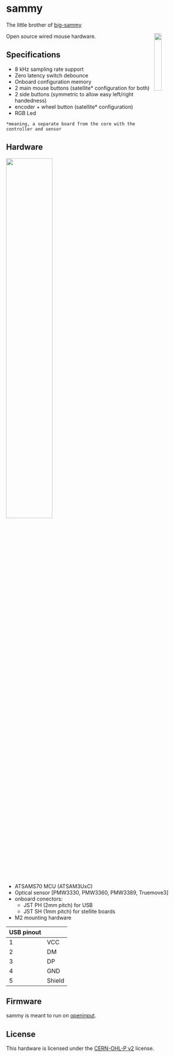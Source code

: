 # sammy

The little brother of [big-sammy](https://github.com/openinput-fw/big-sammy)

[<img src="assets/logo.svg" alt="" width="20%" align="right">](https://github.com/openinput-fw)

Open source wired mouse hardware.

## Specifications
- 8 kHz sampling rate support
- Zero latency switch debounce
- Onboard configuration memory
- 2 main mouse buttons (satellite* configuration for both)
- 2 side buttons (symmetric to allow easy left/right handedness)
- encoder + wheel button (satellite* configuration)
- RGB Led

`*meaning, a separate board from the core with the controller and sensor`

## Hardware

<img src="assets/r0.1-core-render.png" alt="" width="50%">

- ATSAMS70 MCU (ATSAM3UxC)
- Optical sensor [PMW3330, PMW3360, PMW3389, Truemove3]
- onboard conectors:
    - JST PH (2mm pitch) for USB
    - JST SH (1mm pitch) for stellite boards
- M2 mounting hardware

|USB pinout||
|-----|-----|
|1|VCC|
|2|DM|
|3|DP|
|4|GND|
|5|Shield|

## Firmware

sammy is meant to run on [openinput](https://github.com/openinput-fw/openinput).

## License

This hardware is licensed under the [CERN-OHL-P v2](LICENSE) license.
